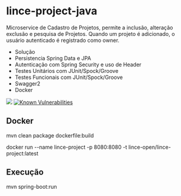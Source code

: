 # lince-project-java
Microservice de Cadastro de Projetos, permite a inclusão, alteração exclusão e pesquisa de Projetos.
Quando um projeto é adicionado, o usuário autenticado é registrado como owner.

* Solução
* Persistencia Spring Data e JPA
* Autenticação com Spring Security e uso de Header
* Testes Unitários com JUnit/Spock/Groove
* Testes Funcionais com JUnit/Spock/Groove
* Swagger2
* Docker

![](https://github.com/lince-open/lince-project-java/workflows/Java%20CI/badge.svg)
[![Known Vulnerabilities](https://snyk.io/test/github/lince-open/lince-project-java/badge.svg)](https://snyk.io/test/github/pedrozatta/lince-project-java)


## Docker
mvn clean package dockerfile:build

docker run  --name lince-project -p 8080:8080 -t lince-open/lince-project:latest

## Execução
mvn spring-boot:run

